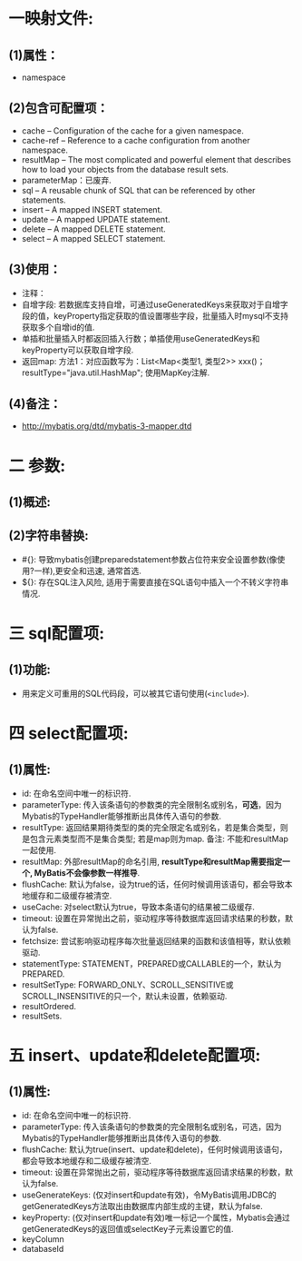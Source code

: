# 一映射文件:
## (1)属性：
- namespace

## (2)包含可配置项：
- cache – Configuration of the cache for a given namespace.
- cache-ref – Reference to a cache configuration from another namespace.
- resultMap – The most complicated and powerful element that describes how to load your
objects from the database result sets.
- parameterMap：已废弃.
- sql – A reusable chunk of SQL that can be referenced by other statements.
- insert – A mapped INSERT statement.
- update – A mapped UPDATE statement.
- delete – A mapped DELETE statement.
- select – A mapped SELECT statement.

## (3)使用：
- 注释：<!-- -->
- 自增字段: 若数据库支持自增，可通过useGeneratedKeys来获取对于自增字段的值，keyProperty指定获取的值设置哪些字段，批量插入时mysql不支持获取多个自增id的值.
- 单插和批量插入时都返回插入行数；单插使用useGeneratedKeys和keyProperty可以获取自增字段.
- 返回map: 方法1：对应函数写为：List<Map<类型1, 类型2>> xxx()；resultType="java.util.HashMap"; 使用MapKey注解.

## (4)备注：
- http://mybatis.org/dtd/mybatis-3-mapper.dtd

# 二 参数:
## (1)概述:

## (2)字符串替换:
- #{}: 导致mybatis创建preparedstatement参数占位符来安全设置参数(像使用?一样),更安全和迅速, 通常首选.
- ${}: 存在SQL注入风险, 适用于需要直接在SQL语句中插入一个不转义字符串情况.

# 三 sql配置项:
## (1)功能:
- 用来定义可重用的SQL代码段，可以被其它语句使用(`<include>`).

# 四 select配置项:
## (1)属性:
- id: 在命名空间中唯一的标识符.
- parameterType: 传入该条语句的参数类的完全限制名或别名，**可选**，因为Mybatis的TypeHandler能够推断出具体传入语句的参数.
- resultType: 返回结果期待类型的类的完全限定名或别名，若是集合类型，则是包含元素类型而不是集合类型; 若是map则为map. 备注: 不能和resultMap一起使用.
- resultMap: 外部resultMap的命名引用, **resultType和resultMap需要指定一个, MyBatis不会像参数一样推导**.
- flushCache: 默认为false，设为true的话，任何时候调用该语句，都会导致本地缓存和二级缓存被清空.
- useCache: 对select默认为true，导致本条语句的结果被二级缓存.
- timeout: 设置在异常抛出之前，驱动程序等待数据库返回请求结果的秒数，默认为false.
- fetchsize: 尝试影响驱动程序每次批量返回结果的函数和该值相等，默认依赖驱动.
- statementType: STATEMENT，PREPARED或CALLABLE的一个，默认为PREPARED.
- resultSetType: FORWARD_ONLY、SCROLL_SENSITIVE或SCROLL_INSENSITIVE的只一个，默认未设置，依赖驱动.
- resultOrdered.
- resultSets.

# 五 insert、update和delete配置项:
## (1)属性:
- id: 在命名空间中唯一的标识符.
- parameterType: 传入该条语句的参数类的完全限制名或别名，可选，因为Mybatis的TypeHandler能够推断出具体传入语句的参数.
- flushCache: 默认为true(insert、update和delete)，任何时候调用该语句，都会导致本地缓存和二级缓存被清空.
- timeout: 设置在异常抛出之前，驱动程序等待数据库返回请求结果的秒数，默认为false.
- useGenerateKeys: (仅对insert和update有效)，令MyBatis调用JDBC的getGeneratedKeys方法取出由数据库内部生成的主键，默认为false.
- keyProperty: (仅对insert和update有效)唯一标记一个属性，Mybatis会通过getGeneratedKeys的返回值或selectKey子元素设置它的值.
- keyColumn
- databaseId
